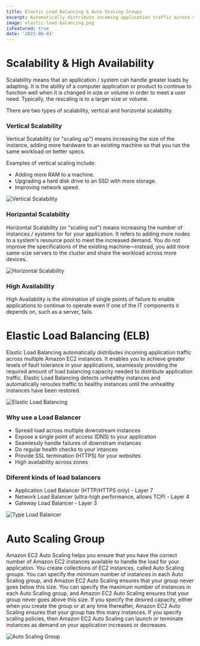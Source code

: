 ```yaml
---
title: Elastic Load Balancing & Auto Scaling Groups
excerpt: Automatically distribute incoming application traffic across multiple targets
image: elastic-load-balancing.png
isFeatured: true
date: '2023-06-03'
---
```


# Scalability & High Availability

Scalability means that an application / system can handle greater loads by adapting. It is the ability of a computer
application or product to continue to function well when it is changed in size or volume in order to meet a user need.
Typically, the rescaling is to a larger size or volume.

There are two types of scalability, vertical and horizontal scalability.

### Vertical Scalability

Vertical Scalability (or "scaling up") means increasing the size of the instance, adding more hardware to an existing
machine so that you run the same workload on better specs.

Examples of vertical scaling include:

-   Adding more RAM to a machine.
-   Upgrading a hard disk drive to an SSD with more storage.
-   Improving network speed.

![Vertical Scalability](vertical-scaling.png)

### Horizontal Scalability

Horizontal Scalability (or "scaling out") means increasing the number of instances / systems for for your application.
It refers to adding more nodes to a system's resource pool to meet the increased demand. You do not improve the
specifications of the existing machine—instead, you add more same-size servers to the cluster and share the workload
across more devices.

![Horizontal Scalability](horizontal-scaling.png)

### High Availability

High Availability is the elimination of single points of failure to enable applications to continue to operate even if
one of the IT components it depends on, such as a server, fails.

# Elastic Load Balancing (ELB)

Elastic Load Balancing automatically distributes incoming application traffic across multiple Amazon EC2 instances. It
enables you to achieve greater levels of fault tolerance in your applications, seamlessly providing the required amount
of load balancing capacity needed to distribute application traffic. Elastic Load Balancing detects unhealthy instances
and automatically reroutes traffic to healthy instances until the unhealthy instances have been restored.

![Elastic Load Balancing](load-balancer.png)

### Why use a Load Balancer

-   Spread load across multiple downstream instances
-   Expose a single point of access (DNS) to your application
-   Seamlessly handle failures of downstram instances
-   Do regular health checks to your intances
-   Provide SSL termination (HTTPS) for your websites
-   High availability across zones

### Diferent kinds of load balancers

-   Application Load Balancer (HTTP/HTTPS only) - Layer 7
-   Network Load Balancer (ultra-high performance, allows TCP) - Layer 4
-   Gateway Load Balancer - Layer 3

![Type Load Balancer](types-load-balancer.png)

# Auto Scaling Group

Amazon EC2 Auto Scaling helps you ensure that you have the correct number of Amazon EC2 instances available to handle
the load for your application. You create collections of EC2 instances, called Auto Scaling groups. You can specify the
minimum number of instances in each Auto Scaling group, and Amazon EC2 Auto Scaling ensures that your group never goes
below this size. You can specify the maximum number of instances in each Auto Scaling group, and Amazon EC2 Auto Scaling
ensures that your group never goes above this size. If you specify the desired capacity, either when you create the
group or at any time thereafter, Amazon EC2 Auto Scaling ensures that your group has this many instances. If you specify
scaling policies, then Amazon EC2 Auto Scaling can launch or terminate instances as demand on your application increases
or decreases.

![Auto Scaling Group](auto-scaling-group.png)
